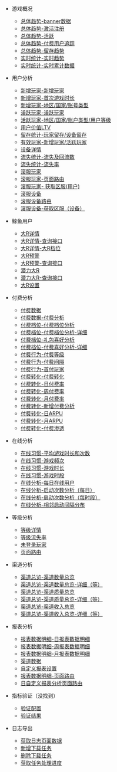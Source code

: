 - 游戏概况
  - [总体趋势-banner数据](/gameSystemApi/gameBasic/basicTotalTable.md)
  - [总体趋势-激活注册](/gameSystemApi/gameBasic/addTable.md)
  - [总体趋势-活跃](/gameSystemApi/gameBasic/activeTable.md)
  - [总体趋势-付费用户追踪](/gameSystemApi/gameBasic/buyTable.md)
  - [总体趋势-留存趋势](/gameSystemApi/gameBasic/retentionTable.md)
  - [实时统计-实时趋势](/gameSystemApi/realTime/getRealTimeTrendDataTable.md)
  - [实时统计-实时累计数据](/gameSystemApi/realTime/getRealTimeAccumulateDataTable.md)

- 用户分析
  - [新增玩家-新增玩家](/userAnalysis/selectAddUserTable.md)
  - [新增玩家-首次游戏时长](/userAnalysis/addUserFirstPlayTime.md)
  - [新增玩家-地区/国家/账号类型](/userAnalysis/addUserDetail.md)
  - [活跃玩家-活跃玩家](/userAnalysis/selectActiveUserTable.md)
  - [活跃玩家-地区/国家/账户类型/用户等级](/userAnalysis/activeUserDetail.md)
  - [用户价值LTV](/userAnalysis/selectLTVViewData.md)
  - [留存统计-玩家留存/设备留存](/userAnalysis/selectRetentionStatistics.md)
  - [有效玩家-新增玩家/活跃玩家](/userAnalysis/effectiveUser.md)
  - [设备详情](/userAnalysis/equipmentDetail.md)
  - [流失统计-流失及回流数](/userAnalysis/selectLossStatisticsOriginalData.md)
  - [流失统计-流失率](/userAnalysis/selectLossStatisticsPercentData.md)
  - [滚服玩家](/rollUserAnalysis/getRollUser.md)
  - [滚服玩家-页面路由](/rollUserAnalysis/rollUserView.md)
  - [滚服玩家- 获取区服(用户)](/rollUserAnalysis/getGameArea.md)
  - [滚服设备](/rollDevAnalysis/getRollDev.md)
  - [滚服设备路由](/rollDevAnalysis/rollUserView.md)
  - [滚服设备-获取区服（设备）](/rollDevAnalysis/getGameArea.md)

- 鲸鱼用户
  - [大R详情](/whaleUserView/getLargeRDetail.md)
  - [大R详情-查询接口](/whaleUserView/queryLargeRDetail.md)
  - [大R详情-大R档位](/whaleUserView/getLargeGear.md)
  - [大R预警](/whaleUserView/getLargeRWarn.md)
  - [大R预警-查询接口](/whaleUserView/queryLargeRWarn.md)
  - [潜力大R](/whaleUserView/getLargeRPotential.md)
  - [潜力大R-查询接口](/whaleUserView/queryLargeRPotential.md)
  - [大R设置](/whaleUserView/largeRSetting.md)

- 付费分析
  - [付费数据](/payAnalysis/payDataTable.md)
  - [付费数据-付费分析](/payAnalysis/payMoneyAnalysisTable.md)
  - [付费档位-付费档位分析](/payAnalysis/payLevelBasicTable.md)
  - [付费档位-付费档位分析-详细](/payAnalysis/payLevelDetailTable.md)
  - [付费档位-礼包喜好分析](/payAnalysis/giftAnalysisBasicTable.md)
  - [付费档位-付费喜好分析-详细](/payAnalysis/giftAnalysisDetailTable.md)
  - [付费行为-付费等级](/payAnalysis/payLevelBasicTable.md)
  - [付费行为-付费间隔](/payAnalysis/payIntervalTable.md)
  - [付费行为-首付玩家](/payAnalysis/firstPayTable.md)
  - [付费转化-付费转化](/payAnalysis/payConversionTable.md)
  - [付费转化-日付费率](/payAnalysis/payRatioDailyTable.md)
  - [付费转化-周付费率](/payAnalysis/payRatioWeekTable.md)
  - [付费转化-月付费率](/payAnalysis/payRatioMonthTable.md)
  - [付费转化-新增付费分析](/payAnalysis/addPayAnalysisTable.md)
  - [付费转化-日ARPU](/payAnalysis/dailyARPUTable.md)
  - [付费转化-月ARPU](/payAnalysis/monthARPUTable.md)
  - [付费转化-付费渗透](/payAnalysis/payInfiltrationTable.md)

- 在线分析
  - [在线习惯-平均游戏时长和次数](/onlineAnalysis/timeNumberDailyTable.md)
  - [在线习惯-游戏频次](/onlineAnalysis/frequencyDailyTable.md)
  - [在线习惯-游戏时长](/onlineAnalysis/timingDailyTable.md)
  - [在线习惯-游戏时段](/onlineAnalysis/intervalTable.md)
  - [在线分析-每日在线用户](/onlineAnalysis/getDailyOnlineUserAnalysisDataTable.md)
  - [在线分析-启动次数分析（每日）](/onlineAnalysis/loginNumAnalysisTable.md)
  - [在线分析-启动次数分析（每时段）](/onlineAnalysis/loginNumAnalysisInternalTable.md)
  - [在线分析-相邻启动间隔分布](/onlineAnalysis/adjacentLoginInternalTable.md)


- 等级分析
  - [等级详情](/userLevel/getUserLevel.md)
  - [等级流失率](/userLevel/getLevelLossRatio.md)
  - [未登录玩家](/userLevel/getLevelLossDetail.md)
  - [页面路由](/userLevel/userLevelView.md)

- 渠道分析
  - [渠道总览-渠道数量总览](/channelAnalysis/basicAmountTable.md)
  - [渠道总览-渠道数量总览-详细（等）](/channelAnalysis/amountDetailTable.md)
  - [渠道总览-渠道质量总览](/channelAnalysis/basicQualityTable.md)
  - [渠道总览-渠道质量总览-详细（等）](/channelAnalysis/qualityDetailTable.md)
  - [渠道总览-渠道收入总览](/channelAnalysis/basicIncomeTable.md)
  - [渠道总览-渠道收入总览-详细（等）](/channelAnalysis/incomeDetailTable.md)

- 报表分析
  - [报表数据明细-日报表数据明细](/report/getDailyReportData.md)
  - [报表数据明细-周报表数据明细](/report/getWeekReportData.md)
  - [报表数据明细-月报表数据明细](/report/getMonthReportData.md)
  - [渠道数据](/report/getDailyChannelData.md)
  - [自定义报表设置](/report/getReportConfig.md)
  - [报表数据明细-页面路由](/report/toReportDataDetail.md)
  - [日自定义报表分析页面路由](/report/toDataSetDaily.do.md)
<!-- 做到这里了 -->
- 指标验证（没找到）
  - [验证配置](/metricCheck/selectAppIsSelected.md)
  - [验证结果](/metricCheck/selectMetricCheckResultView.md)

- 日志导出
  - [获取日志页面数据](/log/getTask.md)
  - [新增下载任务](/log/createTask.md)
  - [删除下载任务](/log/delete.md)
  - [获取任务处理进度](/log/getPrecent.md)

